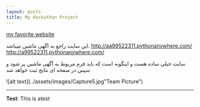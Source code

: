 ```yaml
---
layout: posts
title: My Hackathon Project
---
```




[my favorite website](http://www.google.com)

این سایت راجع به اگهی ماشین میباشد.
http://aa99522311.pythonanywhere.com/
http://a99522311.pythonanywhere.com/


سایت  خیلی ساده هست و اینگونه است که باید فرم مربوط به آگهی ماشین پر شود و سپس در صفحه ای نتایج ثبت خواهد شد



![alt text](../assets/images/Capture5.jpg"Team Picture")

---
**Test**: This is atest
